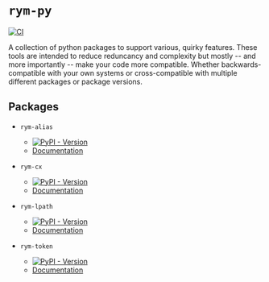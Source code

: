 # `rym-py`

[![CI](https://github.com/muppetjones/rym-py/actions/workflows/ci.yaml/badge.svg)](https://github.com/muppetjones/rym-py/actions/workflows/ci.yaml)

A collection of python packages to support various, quirky features.
These tools are intended to reduce reduncancy and complexity but mostly
-- and more importantly -- make your code more compatible. Whether
backwards-compatible with your own systems or cross-compatible with
multiple different packages or package versions.

## Packages

- `rym-alias`
  - [![PyPI - Version](https://img.shields.io/pypi/v/rym-alias.svg)](https://pypi.org/project/rym-alias)
  - [Documentation](https://muppetjones.github.io/rym-py/rym-alias)

- `rym-cx`
  - [![PyPI - Version](https://img.shields.io/pypi/v/rym-cx.svg)](https://pypi.org/project/rym-cx)
  - [Documentation](https://muppetjones.github.io/rym-py/rym-cx)

- `rym-lpath`
  - [![PyPI - Version](https://img.shields.io/pypi/v/rym-lpath.svg)](https://pypi.org/project/rym-lpath)
  - [Documentation](https://muppetjones.github.io/rym-py/rym-lpath)

- `rym-token`
  - [![PyPI - Version](https://img.shields.io/pypi/v/rym-token.svg)](https://pypi.org/project/rym-token)
  - [Documentation](https://muppetjones.github.io/rym-py/rym-token)
